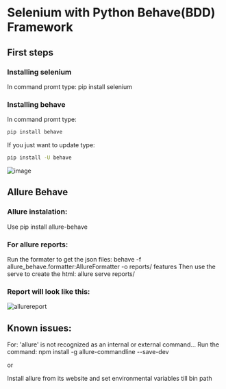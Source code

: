 # Selenium with Python Behave(BDD) Framework

## First steps
### Installing selenium
In command promt type: pip install selenium

### Installing behave
In command promt type: 
```bash
pip install behave
```
If you just want to update type: 
```bash
pip install -U behave
```

![image](https://user-images.githubusercontent.com/67669609/102725004-5c1f3500-42f2-11eb-9331-fd60b55b769f.png)

## Allure Behave
### Allure instalation:
Use pip install allure-behave

### For allure reports:
Run the formater to get the json files: behave -f allure_behave.formatter:AllureFormatter -o reports/ features
Then use the serve to create the html: allure serve reports/

### Report will look like this:
![allurereport](https://user-images.githubusercontent.com/67669609/102724727-79530400-42f0-11eb-9369-37f6ea97f2f0.png)

## Known issues:
For: 'allure' is not recognized as an internal or external command...
Run the command: npm install -g allure-commandline --save-dev

or

Install allure from its website and set environmental variables till bin path
